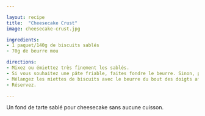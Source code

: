 ```yaml
---

layout: recipe
title:  "Cheesecake Crust"
image: cheesecake-crust.jpg

ingredients:
- 1 paquet/140g de biscuits sablés
- 70g de beurre mou

directions:
- Mixez ou émiettez très finement les sablés.
- Si vous souhaitez une pâte friable, faites fondre le beurre. Sinon, pour une pâte plus élastique, travaillez le beurre mou en pommade.
- Mélangez les miettes de biscuits avec le beurre du bout des doigts afin d’obtenir une pâte sablée.
- Réservez.

---
```


Un fond de tarte sablé pour cheesecake sans aucune cuisson.